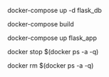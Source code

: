 
docker-compose up -d flask_db

docker-compose build

docker-compose up flask_app

docker stop $(docker ps -a -q)

docker rm $(docker ps -a -q)